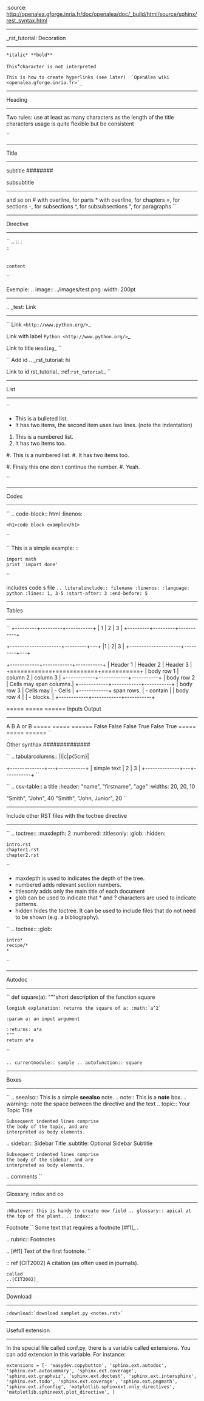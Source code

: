 :source: http://openalea.gforge.inria.fr/doc/openalea/doc/_build/html/source/sphinx/rest_syntax.html

**************************
_rst_tutorial: Decoration
**************************

``
*italic*
**bold**
``

``
This ``*`` character is not interpreted
``

``
This is how to create hyperlinks (see later)  `OpenAlea wiki <openalea.gforge.inria.fr>`_
``

*******
Heading
*******

Two rules:
        use at least as many characters as the length of the title
        characters usage is quite flexible but be consistent

``
*****
Title
*****

subtitle
########

subsubtitle
***********
and so on
    # with overline, for parts
    * with overline, for chapters
    =, for sections
    -, for subsections
    ^, for subsubsections
    “, for paragraphs
``

**********
Directive
**********

``
.. <name>:: <arguments>
    :<option>: <option values>

    content
``

Exemple:
.. image:: ../images/test.png
    :width: 200pt

*****
.. _test: Link
*****

``
Link
`<http://www.python.org/>`_

Link with label
`Python <http://www.python.org/>`_

Link to title
`Heading`_
``

``
Add id
.. _rst_tutorial: hi

Link to id
rst_tutorial_
:ref:`rst_tutorial`_
``

******
List
******

``
* This is a bulleted list.
* It has two items, the second
  item uses two lines. (note the indentation)

1. This is a numbered list.
2. It has two items too.

#. This is a numbered list.
#. It has two items too.


#. Finaly this one don t continue the number.
#. Yeah.

``

******
Codes
******

``
.. code-block:: html
    :linenos:

    <h1>code block example</h1>
``

``
This is a simple example:
::

    import math
    print 'import done'
``

includes code s file
``
.. literalinclude:: filename
    :linenos:
    :language: python
    :lines: 1, 3-5
    :start-after: 3
    :end-before: 5
``

*******
Tables
*******

``
+---------+---------+-----------+
| 1       |  2      |  3        |
+---------+---------+-----------+

+---------------------+---------+---+
|1                    |        2| 3 |
+---------------------+---------+---+

+------------+------------+-----------+
| Header 1   | Header 2   | Header 3  |
+============+============+===========+
| body row 1 | column 2   | column 3  |
+------------+------------+-----------+
| body row 2 | Cells may span columns.|
+------------+------------+-----------+
| body row 3 | Cells may  | - Cells   |
+------------+ span rows. | - contain |
| body row 4 |            | - blocks. |
+------------+------------+-----------+

=====  =====  ======
   Inputs     Output
------------  ------
  A      B    A or B
=====  =====  ======
False  False  False
True   False  True
=====  =====  ======
``

Other synthax
##############

``
.. tabularcolumns:: |l|c|p{5cm}|

+--------------+---+-----------+
|  simple text | 2 | 3         |
+--------------+---+-----------+
``

``
.. csv-table:: a title
   :header: "name", "firstname", "age"
   :widths: 20, 20, 10

   "Smith", "John", 40
   "Smith", "John, Junior", 20
``

********************
Include other RST files with the toctree directive
********************

``
.. toctree::
    :maxdepth: 2
    :numbered:
    :titlesonly:
    :glob:
    :hidden:

    intro.rst
    chapter1.rst
    chapter2.rst
``

* maxdepth is used to indicates the depth of the tree.
* numbered adds relevant section numbers.
* titlesonly adds only the main title of each document
* glob can be used to indicate that * and ? characters are used to indicate patterns.
* hidden hides the toctree. It can be used to include files that do not need to be shown (e.g. a bibliography).

``
.. toctree::
    :glob:

    intro*
    recipe/*
    *
``

************
Autodoc
*************

``
def square(a):
    """short description of the function square

    longish explanation: returns the square of a: :math:`a^2`

    :param a: an input argument

    :returns: a*a
    """
    return a*a
``

``
.. currentmodule:: sample
.. autofunction:: square  
``

******
Boxes
******

``
.. seealso:: This is a simple **seealso** note.
.. note::  This is a **note** box.
.. warning:: note the space between the directive and the text
.. topic:: Your Topic Title

    Subsequent indented lines comprise
    the body of the topic, and are
    interpreted as body elements.
.. sidebar:: Sidebar Title
    :subtitle: Optional Sidebar Subtitle

    Subsequent indented lines comprise
    the body of the sidebar, and are
    interpreted as body elements.
.. comments
``

***********************
Glossary, index and co
***********************

``
:Whatever: this is handy to create new field
.. glossary::
     apical
        at the top of the plant.
.. index::
``

Footnote
``
Some text that requires a footnote [#f1]_ .

.. rubric:: Footnotes

.. [#f1] Text of the first footnote.
``

::
    ref
    [CIT2002] A citation
              (as often used in journals).

    called
    ..[CIT2002]_

*********
Download
*********

``
:download:`download samplet.py <notes.rst>`
``

*****************
Usefull extension
******************

In the special file called conf.py, there is a variable called extensions. You can add extension in this variable. For instance:

``
extensions = [-
    'easydev.copybutton',
    'sphinx.ext.autodoc',
    'sphinx.ext.autosummary',
    'sphinx.ext.coverage',
    'sphinx.ext.graphviz',
    'sphinx.ext.doctest',
    'sphinx.ext.intersphinx',
    'sphinx.ext.todo',
    'sphinx.ext.coverage',
    'sphinx.ext.pngmath',
    'sphinx.ext.ifconfig',
    'matplotlib.sphinxext.only_directives',
    'matplotlib.sphinxext.plot_directive',
 ]
 ``